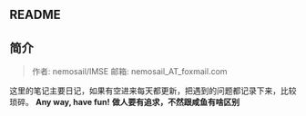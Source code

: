 ## README
## 简介

> 作者: nemosail/IMSE
  邮箱: nemosail_AT_foxmail.com

这里的笔记主要日记，如果有空进来每天都更新，把遇到的问题都记录下来，比较琐碎。
**Any way, have fun!**
**做人要有追求，不然跟咸鱼有啥区别**

